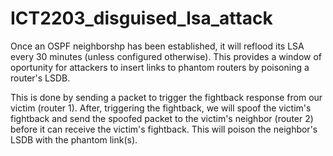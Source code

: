 # ICT2203_disguised_lsa_attack
Once an OSPF neighborshp has been established, it will reflood its LSA every 30 minutes (unless configured otherwise). This provides a window of oportunity for attackers to insert links to phantom routers by poisoning a router's LSDB.

This is done by sending a packet to trigger the fightback response from our victim (router 1). After, triggering the fightback, we will spoof the victim's fightback and send the spoofed packet to the victim's neighbor (router 2) before it can receive the victim's fightback. This will poison the neighbor's LSDB with the phantom link(s).
